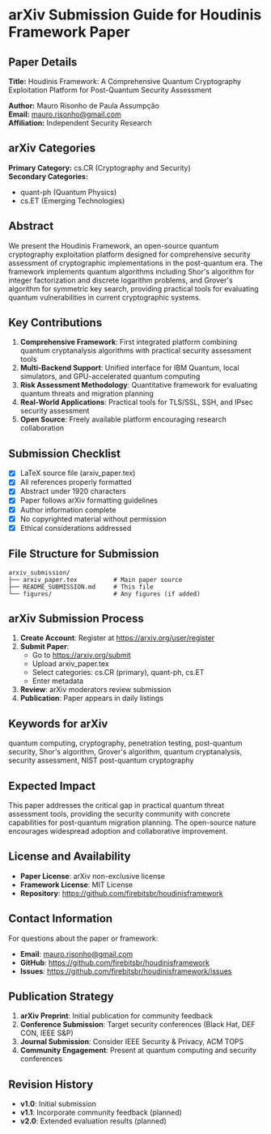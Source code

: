 # arXiv Submission Guide for Houdinis Framework Paper

## Paper Details

**Title:** Houdinis Framework: A Comprehensive Quantum Cryptography Exploitation Platform for Post-Quantum Security Assessment

**Author:** Mauro Risonho de Paula Assumpção  
**Email:** mauro.risonho@gmail.com  
**Affiliation:** Independent Security Research

## arXiv Categories

**Primary Category:** cs.CR (Cryptography and Security)  
**Secondary Categories:**
- quant-ph (Quantum Physics)
- cs.ET (Emerging Technologies)

## Abstract

We present the Houdinis Framework, an open-source quantum cryptography exploitation platform designed for comprehensive security assessment of cryptographic implementations in the post-quantum era. The framework implements quantum algorithms including Shor's algorithm for integer factorization and discrete logarithm problems, and Grover's algorithm for symmetric key search, providing practical tools for evaluating quantum vulnerabilities in current cryptographic systems.

## Key Contributions

1. **Comprehensive Framework**: First integrated platform combining quantum cryptanalysis algorithms with practical security assessment tools
2. **Multi-Backend Support**: Unified interface for IBM Quantum, local simulators, and GPU-accelerated quantum computing
3. **Risk Assessment Methodology**: Quantitative framework for evaluating quantum threats and migration planning
4. **Real-World Applications**: Practical tools for TLS/SSL, SSH, and IPsec security assessment
5. **Open Source**: Freely available platform encouraging research collaboration

## Submission Checklist

- [x] LaTeX source file (arxiv_paper.tex)
- [x] All references properly formatted
- [x] Abstract under 1920 characters
- [x] Paper follows arXiv formatting guidelines
- [x] Author information complete
- [x] No copyrighted material without permission
- [x] Ethical considerations addressed

## File Structure for Submission

```
arxiv_submission/
├── arxiv_paper.tex          # Main paper source
├── README_SUBMISSION.md     # This file
└── figures/                 # Any figures (if added)
```

## arXiv Submission Process

1. **Create Account**: Register at https://arxiv.org/user/register
2. **Submit Paper**: 
   - Go to https://arxiv.org/submit
   - Upload arxiv_paper.tex
   - Select categories: cs.CR (primary), quant-ph, cs.ET
   - Enter metadata
3. **Review**: arXiv moderators review submission
4. **Publication**: Paper appears in daily listings

## Keywords for arXiv

quantum computing, cryptography, penetration testing, post-quantum security, Shor's algorithm, Grover's algorithm, quantum cryptanalysis, security assessment, NIST post-quantum cryptography

## Expected Impact

This paper addresses the critical gap in practical quantum threat assessment tools, providing the security community with concrete capabilities for post-quantum migration planning. The open-source nature encourages widespread adoption and collaborative improvement.

## License and Availability

- **Paper License**: arXiv non-exclusive license
- **Framework License**: MIT License
- **Repository**: https://github.com/firebitsbr/houdinisframework

## Contact Information

For questions about the paper or framework:
- **Email**: mauro.risonho@gmail.com
- **GitHub**: https://github.com/firebitsbr/houdinisframework
- **Issues**: https://github.com/firebitsbr/houdinisframework/issues

## Publication Strategy

1. **arXiv Preprint**: Initial publication for community feedback
2. **Conference Submission**: Target security conferences (Black Hat, DEF CON, IEEE S&P)
3. **Journal Submission**: Consider IEEE Security & Privacy, ACM TOPS
4. **Community Engagement**: Present at quantum computing and security conferences

## Revision History

- **v1.0**: Initial submission
- **v1.1**: Incorporate community feedback (planned)
- **v2.0**: Extended evaluation results (planned)
